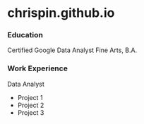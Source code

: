 # chrispin.github.io

### Education
Certified Google Data Analyst 
Fine Arts, B.A.

### Work Experience
Data Analyst
- Project 1
- Project 2
- Project 3
